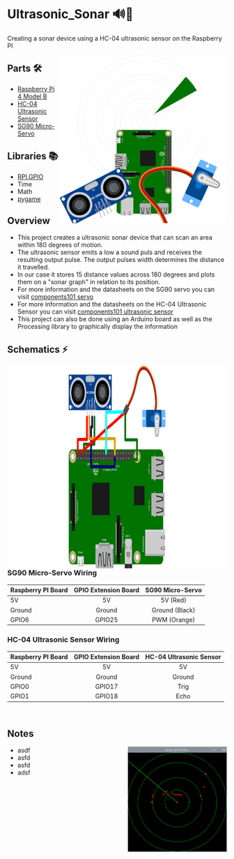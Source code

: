 # Ultrasonic_Sonar 🔊📡
Creating a sonar device using a HC-04 ultrasonic sensor on the Raspberry PI

<p> 
  <img width=384 height=384 align='Right' src="https://github.com/Raziz1/Ultrasonic_Sonar/blob/main/images/Ultrasonic_Sonar_Scope.png? raw=true">
</p>


## Parts 🛠
* [Raspberry Pi 4 Model B](https://www.amazon.ca/Raspberry-Pi-Computer-Model-4GB/dp/B07W4JM192/ref=sr_1_7?dchild=1&keywords=raspberry+pi+4&qid=1607186145&sr=8-7)
* [HC-04 Ultrasonic Sensor](https://www.amazon.ca/Sainsmart-HC-SR04-Ranging-Detector-Distance/dp/B004U8TOE6/ref=sr_1_2?dchild=1&keywords=ultrasonic+sensor+hc-04&qid=1613609674&sr=8-2)
* [SG90 Micro-Servo](https://www.amazon.ca/Miuzei-Helicopter-Airplane-Remote-Controls/dp/B07Z16DWGW/ref=sr_1_2_sspa?dchild=1&keywords=sg90+servo&qid=1613609758&sr=8-2-spons&psc=1&spLa=ZW5jcnlwdGVkUXVhbGlmaWVyPUExNTMyTzRTWFc0R05aJmVuY3J5cHRlZElkPUEwODc5NzYxMzVSNVdNQ1NVR1owOCZlbmNyeXB0ZWRBZElkPUEwODI3NzczNUQyVkxHQkRSSlBMJndpZGdldE5hbWU9c3BfYXRmJmFjdGlvbj1jbGlja1JlZGlyZWN0JmRvTm90TG9nQ2xpY2s9dHJ1ZQ==)

## Libraries 📚
* [RPI.GPIO](https://pypi.org/project/RPi.GPIO/)
* Time
* Math
* [pygame](https://pypi.org/project/pygame/)

## Overview
* This project creates a ultrasonic sonar device that can scan an area within 180 degrees of motion. 
* The ultrasonic sensor emits a low a sound puls and receives the resulting output pulse. The output pulses width determines the distance it travelled. 
* In our case it stores 15 distance values across 180 degrees and plots them on a "sonar graph" in relation to its position.
* For more information and the datasheets on the SG90 servo you can visit [components101 servo](https://components101.com/servo-motor-basics-pinout-datasheet)
* For more information and the datasheets on the HC-04 Ultrasonic Sensor you can visit [components101 ultrasonic sensor](https://components101.com/ultrasonic-sensor-working-pinout-datasheet)
* This project can also be done using an Arduino board as well as the Processing library to graphically display the information

## Schematics ⚡

<p> 
  <img width=1024 height=464 align='Right' src="https://github.com/Raziz1/Ultrasonic_Sonar/blob/main/images/Schematics2.png? raw=true">
</p>

### SG90 Micro-Servo Wiring
|   **Raspberry PI Board**  | **GPIO Extension Board** | **SG90 Micro-Servo**|
| ------------- |:-------------:|:-------------:|
| 5V            | 5V            | 5V (Red)      | 
| Ground        | Ground        | Ground (Black)|   
| GPIO6         | GPIO25        | PWM (Orange)  | 

### HC-04 Ultrasonic Sensor Wiring
|   **Raspberry PI Board**  | **GPIO Extension Board** | **HC-04 Ultrasonic Sensor**|
| ------------- |:-------------:|:-------------:|
| 5V            | 5V            | 5V            | 
| Ground        | Ground        | Ground        |   
| GPIO0         | GPIO17        | Trig          | 
| GPIO1         | GPIO18        | Echo          | 

<br>


## Notes 

<p> 
  <img width=45% height=45% align='Right' src="https://github.com/Raziz1/Ultrasonic_Sonar/blob/main/images/Scope_graph.png? raw=true">
</p>

* asdf
* asfd
* asfd
* adsf
